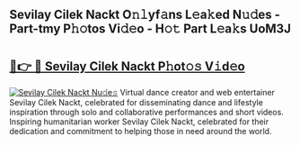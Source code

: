 ## Sevilay Cilek Nackt O𝚗𝚕yf𝚊ns L𝚎a𝚔ed N𝚞𝚍es - Part-tmy P𝚑𝚘tos Vi𝚍𝚎o - H𝚘𝚝 Part L𝚎a𝚔s UoM3J

# <h2><a href="http://kfatqll.oniu.top/?m=Sevilay+Cilek+Nackt">🔗👉 🔴 Sevilay Cilek Nackt P𝚑ot𝚘𝚜 V𝚒d𝚎o</a></h2>

[![Sevilay Cilek Nackt Nu𝚍e𝚜](https://i.imgur.com/0qMVB7G.gif)](http://kfatqll.oniu.top/?m=Sevilay+Cilek+Nackt)
Virtual dance creator and web entertainer Sevilay Cilek Nackt, celebrated for disseminating dance and lifestyle inspiration through solo and collaborative performances and short videos. Inspiring humanitarian worker Sevilay Cilek Nackt, celebrated for their dedication and commitment to helping those in need around the world.  
